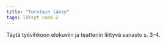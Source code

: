 ```yaml
---
title: "Torstain läksy"
tags: läksyt rub6.2
---
```


Täytä työvihkoon elokuviin ja teatteriin liittyvä sanasto s. 3-4.